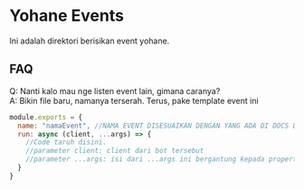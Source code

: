 # Yohane Events
Ini adalah direktori berisikan event yohane.

## FAQ

Q: Nanti kalo mau nge listen event lain, gimana caranya?
<br>
A: Bikin file baru, namanya terserah. Terus, pake template event ini
```javascript
module.exports = {
  name: "namaEvent", //NAMA EVENT DISESUAIKAN DENGAN YANG ADA DI DOCS DJS
  run: async (client, ...args) => {
    //Code taruh disini.
    //parameter client: client dari bot tersebut
    //parameter ...args: isi dari ...args ini bergantung kepada properti yang ada di event tersebut. Apabila anda bingung, bisa di cek di docs DJS
  }
}
```
